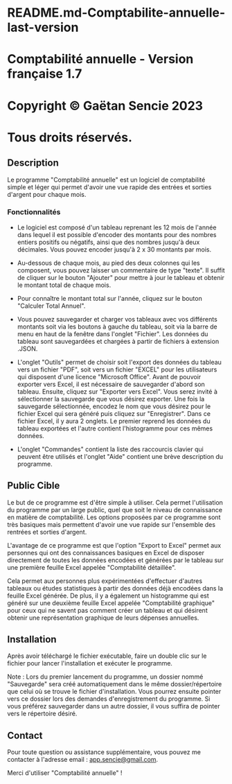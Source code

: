 # README.md-Comptabilite-annuelle-last-version

# Comptabilité annuelle - Version française 1.7

# Copyright © Gaëtan Sencie 2023
# Tous droits réservés.

## Description

Le programme "Comptabilité annuelle" est un logiciel de comptabilité simple et léger qui permet d'avoir une vue rapide des entrées et sorties d'argent pour chaque mois.

### Fonctionnalités

- Le logiciel est composé d'un tableau reprenant les 12 mois de l'année dans lequel il est possible d'encoder des montants pour des nombres entiers positifs ou négatifs, ainsi que des nombres jusqu'à deux décimales. Vous pouvez encoder jusqu'à 2 x 30 montants par mois.

- Au-dessous de chaque mois, au pied des deux colonnes qui les composent, vous pouvez laisser un commentaire de type "texte". Il suffit de cliquer sur le bouton "Ajouter" pour mettre à jour le tableau et obtenir le montant total de chaque mois.

- Pour connaître le montant total sur l'année, cliquez sur le bouton "Calculer Total Annuel".

- Vous pouvez sauvegarder et charger vos tableaux avec vos différents montants soit via les boutons à gauche du tableau, soit via la barre de menu en haut de la fenêtre dans l'onglet "Fichier". Les données du tableau sont sauvegardées et chargées à partir de fichiers à extension .JSON.

- L'onglet "Outils" permet de choisir soit l'export des données du tableau vers un fichier "PDF", soit vers un fichier "EXCEL" pour les utilisateurs qui disposent d'une licence "Microsoft Office". Avant de pouvoir exporter vers Excel, il est nécessaire de sauvegarder d'abord son tableau. Ensuite, cliquez sur "Exporter vers Excel". Vous serez invité à sélectionner la sauvegarde que vous désirez exporter. Une fois la sauvegarde sélectionnée, encodez le nom que vous désirez pour le fichier Excel qui sera généré puis cliquez sur "Enregistrer". Dans ce fichier Excel, il y aura 2 onglets. Le premier reprend les données du tableau exportées et l'autre contient l'histogramme pour ces mêmes données.

- L'onglet "Commandes" contient la liste des raccourcis clavier qui peuvent être utilisés et l'onglet "Aide" contient une brève description du programme.

## Public Cible

Le but de ce programme est d'être simple à utiliser. Cela permet l'utilisation du programme par un large public, quel que soit le niveau de connaissance en matière de comptabilité. Les options proposées par ce programme sont très basiques mais permettent d'avoir une vue rapide sur l'ensemble des rentrées et sorties d'argent.

L'avantage de ce programme est que l'option "Export to Excel" permet aux personnes qui ont des connaissances basiques en Excel de disposer directement de toutes les données encodées et générées par le tableau sur une première feuille Excel appelée "Comptabilité détaillée".

Cela permet aux personnes plus expérimentées d'effectuer d'autres tableaux ou études statistiques à partir des données déjà encodées dans la feuille Excel générée. De plus, il y a également un histogramme qui est généré sur une deuxième feuille Excel appelée "Comptabilité graphique" pour ceux qui ne savent pas comment créer un tableau et qui désirent obtenir une représentation graphique de leurs dépenses annuelles.

## Installation

Après avoir téléchargé le fichier exécutable, faire un double clic sur le fichier pour lancer l'installation et exécuter le programme. 

Note : Lors du premier lancement du programme, un dossier nommé "Sauvegarde" sera créé automatiquement dans le même dossier/répertoire que celui où se trouve le fichier d'installation. Vous pourrez ensuite pointer vers ce dossier lors des demandes d'enregistrement du programme. Si vous préférez sauvegarder dans un autre dossier, il vous suffira de pointer vers le répertoire désiré.

## Contact

Pour toute question ou assistance supplémentaire, vous pouvez me contacter à l'adresse email : app.sencie@gmail.com.

Merci d'utiliser "Comptabilité annuelle" !
